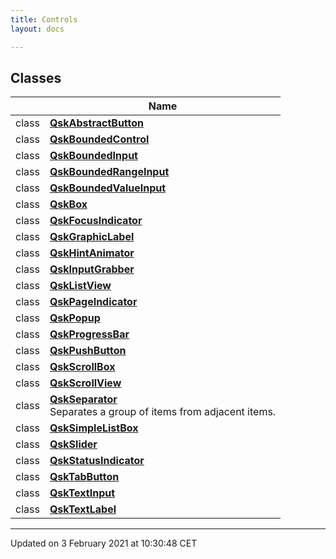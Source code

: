 ```yaml
---
title: Controls
layout: docs

---
```



## Classes

|                | Name           |
| -------------- | -------------- |
| class | **[QskAbstractButton](/docs/classes/class_qsk_abstract_button/)**  |
| class | **[QskBoundedControl](/docs/classes/class_qsk_bounded_control/)**  |
| class | **[QskBoundedInput](/docs/classes/class_qsk_bounded_input/)**  |
| class | **[QskBoundedRangeInput](/docs/classes/class_qsk_bounded_range_input/)**  |
| class | **[QskBoundedValueInput](/docs/classes/class_qsk_bounded_value_input/)**  |
| class | **[QskBox](/docs/classes/class_qsk_box/)**  |
| class | **[QskFocusIndicator](/docs/classes/class_qsk_focus_indicator/)**  |
| class | **[QskGraphicLabel](/docs/classes/class_qsk_graphic_label/)**  |
| class | **[QskHintAnimator](/docs/classes/class_qsk_hint_animator/)**  |
| class | **[QskInputGrabber](/docs/classes/class_qsk_input_grabber/)**  |
| class | **[QskListView](/docs/classes/class_qsk_list_view/)**  |
| class | **[QskPageIndicator](/docs/classes/class_qsk_page_indicator/)**  |
| class | **[QskPopup](/docs/classes/class_qsk_popup/)**  |
| class | **[QskProgressBar](/docs/classes/class_qsk_progress_bar/)**  |
| class | **[QskPushButton](/docs/classes/class_qsk_push_button/)**  |
| class | **[QskScrollBox](/docs/classes/class_qsk_scroll_box/)**  |
| class | **[QskScrollView](/docs/classes/class_qsk_scroll_view/)**  |
| class | **[QskSeparator](/docs/classes/class_qsk_separator/)** <br>Separates a group of items from adjacent items.  |
| class | **[QskSimpleListBox](/docs/classes/class_qsk_simple_list_box/)**  |
| class | **[QskSlider](/docs/classes/class_qsk_slider/)**  |
| class | **[QskStatusIndicator](/docs/classes/class_qsk_status_indicator/)**  |
| class | **[QskTabButton](/docs/classes/class_qsk_tab_button/)**  |
| class | **[QskTextInput](/docs/classes/class_qsk_text_input/)**  |
| class | **[QskTextLabel](/docs/classes/class_qsk_text_label/)**  |












-------------------------------

Updated on  3 February 2021 at 10:30:48 CET